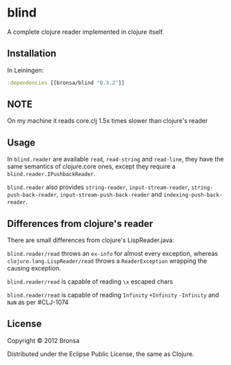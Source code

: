 # blind

A complete clojure reader implemented in clojure itself.

## Installation

In Leiningen:

```clojure
:dependencies [[bronsa/blind "0.3.2"]]
```

## NOTE

On my machine it reads core.clj 1.5x times slower than clojure's reader

## Usage

In `blind.reader` are available `read`, `read-string` and `read-line`, they have the same semantics of clojure.core ones, except they require a `blind.reader.IPushbackReader`.

`blind.reader`  also provides `string-reader`, `input-stream-reader`, `string-push-back-reader`, `input-stream-push-back-reader` and `indexing-push-back-reader`.

## Differences from clojure's reader

There are small differences from clojure's LispReader.java:

`blind.reader/read` throws an `ex-info` for almost every exception, whereas `clojure.lang.LispReader/read` throws a `ReaderException` wrapping the causing exception.

`blind.reader/read` is capable of reading `\x` escaped chars

`blind.reader/read` is capable of reading `Infinity` `+Infinity` `-Infinity` and `NaN` as per #CLJ-1074

## License

Copyright © 2012 Bronsa

Distributed under the Eclipse Public License, the same as Clojure.

